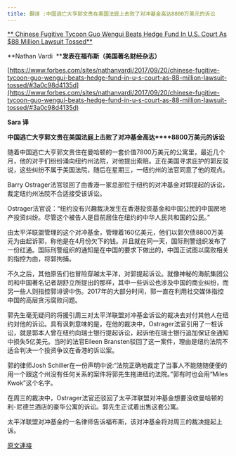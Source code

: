 ```yaml
---
title: 翻译 :中国逃亡大亨郭文贵在美国法庭上击败了对冲基金高达8800万美元的诉讼
---
```


[**
Chinese Fugitive Tycoon Guo Wengui Beats Hedge Fund In U.S. Court As $88 Million Lawsuit Tossed**](https://www.blogger.com/null)





**Nathan Vardi  ****发表在福布斯（美国著名财经杂志）**








[https://www.forbes.com/sites/nathanvardi/2017/09/20/chinese-fugitive-tycoon-guo-wengui-beats-hedge-fund-in-u-s-court-as-88-million-lawsuit-tossed/#3a0c98d4135d](https://www.forbes.com/sites/nathanvardi/2017/09/20/chinese-fugitive-tycoon-guo-wengui-beats-hedge-fund-in-u-s-court-as-88-million-lawsuit-tossed/#3a0c98d4135d)








**Sara 译**








**中国逃亡大亨郭文贵在美国法庭上击败了对冲基金高达****8800万美元的诉讼**








随着中国逃亡大亨郭文贵住在曼哈顿的一套价值7800万美元的公寓里，最近几个月，他的对手们纷纷涌向纽约州法院，对他提出索赔。正在美国寻求庇护的郭反驳说，这些纠纷不属于美国法院，随后在星期三，一纽约州的法官同意了他的观点。








Barry Ostrager法官驳回了由香港一家总部位于纽约的对冲基金对郭提起的诉讼，裁定纽约州法院不合适接受该诉讼。








Ostrager法官说：“纽约没有兴趣裁决发生在香港投资基金和中国公民的中国房地产投资纠纷。尽管这个被告人是目前居住在纽约的中华人民共和国的公民。”








由太平洋联盟管理的这个对冲基金，管理着160亿美元，他们以郭欠债8800万美元为由起诉郭，称他是在4月份欠下的钱。并且就在同一天，国际刑警组织发布了一份红通。国际刑警组织的通知是在中国的要求下做出的，中国正试图以腐败相关的指控为由，将郭拘捕。








不久之后，其他原告们也冒险穿越太平洋，对郭提起诉讼。就像神秘的海航集团公司和中国著名记者胡舒立所提出的那样，其中一些诉讼也涉及中国的商业纠纷，而另一些人则指控郭诽谤中伤。2017年的大部分时间，郭一直在利用社交媒体指控中国的高层贪污腐败问题。








郭先生毫无疑问的将援引周三对太平洋联盟对冲基金诉讼的裁决去对付其他人在纽约对他的诉讼。具有讽刺意味的是，在他的裁决中，Ostrager法官引用了一桩诉讼，就是郭本人曾在纽约向瑞士银行提起诉讼，起诉他在瑞士银行追加保证金通知中损失5亿美元。当时的法官Eileen Bransten驳回了这一案件，理由是纽约法院不适合判决一个投资争议在香港的诉讼案。








郭的律师Josh Schiller在一份声明中说:“法院正确地裁定了当事人不能随随便便的用一个跟这个州没有任何关系的案件将郭先生拖进纽约法院。”郭有时也会用“Miles Kwok”这个名字。








在周三的裁决中，Ostrager法官还驳回了太平洋联盟对冲基金想要没收曼哈顿的利-尼德兰酒店的豪华公寓的诉讼。郭先生正试着出售这套公寓。








太平洋联盟对冲基金的一名律师告诉福布斯，该对冲基金将对周三的裁决提起上诉。

[原文連接](http://littleantvoice.blogspot.com/2018/04/8800.html)